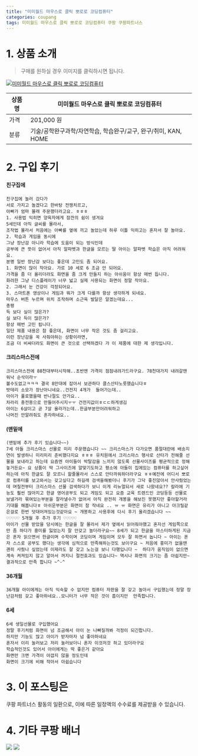 ```yaml
---
title: "미미월드 마우스로 클릭 뽀로로 코딩컴퓨터"
categories: coupang
tags: 미미월드 마우스로 클릭 뽀로로 코딩컴퓨터 쿠팡 쿠팡파트너스
---
```

# 1. 상품 소개
> 구매를 원하실 경우 이미지를 클릭하시면 됩니다.

[![미미월드 마우스로 클릭 뽀로로 코딩컴퓨터](https://static.coupangcdn.com/image/affiliate/banner/4ed5f9d3e005d0b6e53d9b72a0fb6524@2x.jpg)](https://coupa.ng/bOZBsq)

상품명 | 미미월드 마우스로 클릭 뽀로로 코딩컴퓨터
-------|-------
가격 | 201,000 원
분류 | 기술/공학완구과학/자연학습, 학습완구/교구, 완구/취미, KAN, HOME

# 2. 구입 후기

####    친구집에
    친구집에 놀러 갔다가 
    서로 가지고 놀겠다고 한바탕 전쟁치르고, 
    아빠가 엄마 몰래 주문했더라고요. ㅎㅎㅎ
    1. 사용법 익히면 양육자에게 잠깐의 쉼이 생겨요
    5세인데 아직 글씨를 몰라서,
    조작법 몰라서 처음에는 아빠를 옆에 끼고 놀았는데 하루 이틀 익히고는 혼자서 잘 놀아요.
    2. 학습과 게임을 동시에
    그냥 장난감 아니라 학습에 도움이 되는 방식인데
    공부에 큰 뜻이 없어서 아직 알파벳과 한글을 모르는 딸 아이는 알파벳 학습은 아직 어려워요.
    분명 일반 장난감 보다는 좋은데 고민도 좀 되어요.
    1. 화면이 많이 작아요. 가로 10 세로 6 조금 안 되어요.
    가격을 좀 더 올리더라도 화면을 좀 크게 만들지 하는 아쉬움이 항상 매번 듭니다.
    화려한 그냥 디스플레이가 너무 넓고 실제 사용되는 화면이 정말 작아요.
    2. 그래서 눈 건강이 걱정되어요.
    3. 스마트폰 영상이나 게임과 뭐가 크게 다를까 항상 생각하게 되네요.
    마우스 버튼 누르며 위치 조작하며 소근육 발달은 알겠는데요...
    총평
    득 보다 실이 많은가?
    실 보다 득이 많은가?
    항상 매번 고민 됩니다.
    일단 제품 내용은 참 좋은데, 화면이 너무 작은 것도 좀 걸리고요.
    이런 장난감을 꼭 사줘야하는 상황이라면,
    조금 더 비싸더라도 화면이 큰 것으로 선택하겠다 가 이 제품에 대한 제 생각입니다.

####    크리스마스전에
    크리스마스전에 88천대부터시작해..초반엔 가격이 점점내려가드라구요. 78천대가지 내려갈땐 워낙 순삭이라ㅜ
    볼수도없고ㅋㅋㅋ 결국 8만대에 잡아서 보관하다 클스산타노릇했습니다ㅎ
    밧테리 소모가 장난아니네요..건전지 4개가  들어가는데..
    아이가 풀로했을때 반나절도 안가요..
    차라리 충전용으로 만들어주시지ㅜㅜ 건전지값이ㅎㄷㄷ하게생김
    아이는 6살이고 곧 7살 올라가는데..한글부분만어려워하고
    나머진 안알려줘도 혼자하네요..

####    (맨밑에
    (맨밑에 추가 후기 있습니다~~)
    7세 아들 크리스마스 선물로 미리 주문했습니다 ~~ 크리스마스가 다가오면 품절대란에 배송지연이 발생하니 미리미리 준비했다지요 ㅎㅎㅎ 유치원에서 크리스마스 행사로 산타가 전해줄 선물을 보내라고 하는데 요즘엔 아이들이 박탈감을 느끼지 않도록 선물사이즈를 평균적으로 정해놓거든요~ 요 상품이 딱 그사이즈에 알맞기도하고 평소에 아들이 집에있는 컴퓨터를 하고싶어하는데 아직 한글도 잘 모르니 할줄몰라서 스스로 안타까워하더라구요 ㅎㅎ예전에 어디서 뽀로로 컴퓨터를 보고와서는 갖고싶다고 하길래 검색을해봤더니 후기가 그닥 좋진않아서 안사줬었는데 며칠전부터 크리스마스 선물 검색하다가 보니 이게 리뉴얼되서 새로 나왔네요?? 칼라에 기능도 훨씬 많아지고 한글 영어공부도 되고 게임도 되고 요즘 교육 트렌드인 코딩등등 선물로 보낼거라 묶여있는부분을 잘라낼수가 없어서 아직 완전히 개봉을 해보진 못했지만 좋아할거라 기대를 해봅니다ㅎ 아쉬운부분은 화면이 참 작네요 .. ㅠ ㅠ 화면은 유리가 아니고 아크릴같은걸로 한번 덧대어져있는것같아요 ~ 개봉하고 사용후에 다시 후기 올리겠습니다 ~~
    ♡♡♡♡♡ 5개월 후 추가 후기 ♡♡♡♡♡
    아이가 선물 받았을 당시에는 한글을 잘 몰라서 제가 옆에서 읽어줘야했고 혼자선 게임쪽으로만 좀 하다가 흥미를 잃었는지 잘 안갖고 놀더라구요~~ 8세가 되고 한글을 마스터하게된 지금은 혼자 읽으면서 한글이며 수학이며 코딩이며 게임이며 모두 잘 하면서 놉니다 ~ 아이는 혼자 스스로 공부도 했다는 생각에 심적으로 만족해하는것도 보이구요 ~ 처음에 흥미가 없을땐 괜히 사줬나 싶었는데 이제라도 잘 갖고 노는걸 보니 다행입니다 ~  하다가 움직임이 없으면 계속 켜져있지 않고 알아서 꺼지니 절전효과도 있습니다~ 역시나 화면의 크기는 좀 아쉽지만~ 
    결과적으로 만족 합니다 ~^-^

####    36개월
    36개월 아이에게는 아직 익숙할 수 없지만 컴퓨터 자판을 잘 갖고 놀아서 구입했는데 정말 장난감처럼 갖고 좋아하네요..모니터가 너무 작은 것이 흠이지만  만족합니다.

####    6세
    6세 생일선물로 구입했어요
    정말 후기처럼 화면이 넘 조금해서 아이 눈 나빠질까봐 걱정이 되긴합니다.
    하지만 기능도 많고 아이가 받자마자 넘 좋아하네요
    혼자서 이리 눌러보고 저리 눌러보더니 혼자 이것저것 하고 있더라구요
    학습적인것도 있어서 아이에게는 딱 좋은거 같아요
    화면만 크면 가격이 아깝지 않을 정도인데
    화면이 크기에 비해 작아서 아쉽습니다

# 3. 이 포스팅은
쿠팡 파트너스 활동의 일환으로, 이에 따른 일정액의 수수료를 제공받을 수 있습니다.

# 4. 기타 쿠팡 배너
[![](https://ads-partners.coupang.com/banners/404218?subId=&traceId=V0-301-bae0f72e5e59e45f-I404218&w=728&h=90)](https://coupa.ng/bOXH5d)
[![](https://ads-partners.coupang.com/banners/404240?subId=&traceId=V0-301-371ae01f4226dec2-I404240&w=728&h=90)](https://coupa.ng/bOXIeg)


